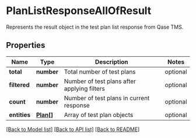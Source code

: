 # PlanListResponseAllOfResult

Represents the result object in the test plan list response from Qase TMS.

## Properties

Name | Type | Description | Notes
------------ | ------------- | ------------- | -------------
**total** | **number** | Total number of test plans | optional
**filtered** | **number** | Number of test plans after applying filters | optional
**count** | **number** | Number of test plans in current response | optional
**entities** | [**Plan[]**](Plan.md) | Array of test plan objects | optional

[[Back to Model list]](../README.md#documentation-for-models) [[Back to API list]](../README.md#documentation-for-api-endpoints) [[Back to README]](../README.md)
